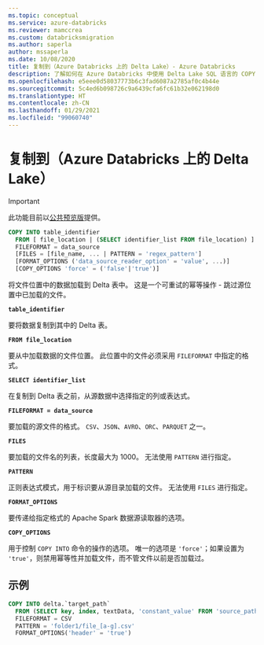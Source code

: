 ```yaml
---
ms.topic: conceptual
ms.service: azure-databricks
ms.reviewer: mamccrea
ms.custom: databricksmigration
ms.author: saperla
author: mssaperla
ms.date: 10/08/2020
title: 复制到（Azure Databricks 上的 Delta Lake）- Azure Databricks
description: 了解如何在 Azure Databricks 中使用 Delta Lake SQL 语言的 COPY INTO 语法。
ms.openlocfilehash: e5eee0d58037773b6c3fad6087a2785af0c4b44e
ms.sourcegitcommit: 5c4ed6b098726c9a6439cfa6fc61b32e062198d0
ms.translationtype: HT
ms.contentlocale: zh-CN
ms.lasthandoff: 01/29/2021
ms.locfileid: "99060740"
---
```

# <a name="copy-into-delta-lake-on-azure-databricks"></a>复制到（Azure Databricks 上的 Delta Lake）

> [!IMPORTANT]
>
> 此功能目前以[公共预览版](../../../../release-notes/release-types.md)提供。

```sql
COPY INTO table_identifier
  FROM [ file_location | (SELECT identifier_list FROM file_location) ]
  FILEFORMAT = data_source
  [FILES = [file_name, ... | PATTERN = 'regex_pattern']
  [FORMAT_OPTIONS ('data_source_reader_option' = 'value', ...)]
  [COPY_OPTIONS 'force' = ('false'|'true')]
```

将文件位置中的数据加载到 Delta 表中。 这是一个可重试的幂等操作 - 跳过源位置中已加载的文件。

**``table_identifier``**

要将数据复制到其中的 Delta 表。

**``FROM file_location``**

要从中加载数据的文件位置。 此位置中的文件必须采用 ``FILEFORMAT`` 中指定的格式。

**``SELECT identifier_list``**

在复制到 Delta 表之前，从源数据中选择指定的列或表达式。

**``FILEFORMAT = data_source``**

要加载的源文件的格式。 ``CSV``、``JSON``、``AVRO``、``ORC``、``PARQUET`` 之一。

**``FILES``**

要加载的文件名的列表，长度最大为 1000。 无法使用 ``PATTERN`` 进行指定。

**``PATTERN``**

正则表达式模式，用于标识要从源目录加载的文件。 无法使用 ``FILES`` 进行指定。

**``FORMAT_OPTIONS``**

要传递给指定格式的 Apache Spark 数据源读取器的选项。

**``COPY_OPTIONS``**

用于控制 ``COPY INTO`` 命令的操作的选项。 唯一的选项是 ``'force'``；如果设置为 ``'true'``，则禁用幂等性并加载文件，而不管文件以前是否加载过。

## <a name="examples"></a>示例

```sql
COPY INTO delta.`target_path`
  FROM (SELECT key, index, textData, 'constant_value' FROM 'source_path')
  FILEFORMAT = CSV
  PATTERN = 'folder1/file_[a-g].csv'
  FORMAT_OPTIONS('header' = 'true')
```